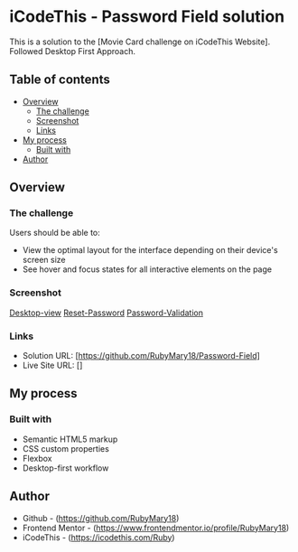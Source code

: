 # iCodeThis - Password Field solution

This is a solution to the [Movie Card challenge on iCodeThis Website]. Followed Desktop First Approach.

## Table of contents

- [Overview](#overview)
  - [The challenge](#the-challenge)
  - [Screenshot](#screenshot)
  - [Links](#links)
- [My process](#my-process)
  - [Built with](#built-with)
- [Author](#author)

## Overview

### The challenge

Users should be able to:

- View the optimal layout for the interface depending on their device's screen size
- See hover and focus states for all interactive elements on the page

### Screenshot

[Desktop-view](./assets/images/Screencapture-Desktop.png)
[Reset-Password](./assets/images/Screencapture-Reset.png)
[Password-Validation](./assets/images/Screenshot-Validation.png)

### Links

- Solution URL: [https://github.com/RubyMary18/Password-Field]
- Live Site URL: []

## My process

### Built with

- Semantic HTML5 markup
- CSS custom properties
- Flexbox
- Desktop-first workflow

## Author

- Github - (https://github.com/RubyMary18)
- Frontend Mentor - (https://www.frontendmentor.io/profile/RubyMary18)
- iCodeThis - (https://icodethis.com/Ruby)
